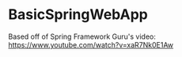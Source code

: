 # BasicSpringWebApp
Based off of Spring Framework Guru's video: https://www.youtube.com/watch?v=xaR7Nk0E1Aw
